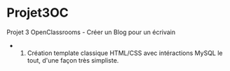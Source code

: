 # Projet3OC

Projet 3 OpenClassrooms - Créer un Blog pour un écrivain

* 1) Création template classique HTML/CSS avec intéractions MySQL le tout, d'une façon très simpliste.